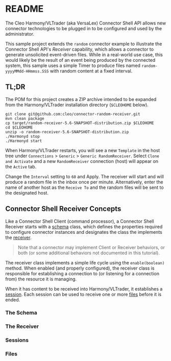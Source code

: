 # README #

The Cleo Harmony/VLTrader (aka VersaLex) Connector Shell API allows new connector
technologies to be plugged in to be configured and used by the administrator.

This sample project extends the `random` connector example to illustrate the
Connector Shell API's _Receiver_ capability, which allows a connector to generate
unsolicited event-driven files.
While in a real-world use case, this would likely be the result of an event
being produced by the connected system, this sample uses a simple Timer to
produce files named `random-yyyyMMdd-HHmmss.SSS` with random content at a fixed interval.

## TL;DR ##

The POM for this project creates a ZIP archive intended to be expanded from
the Harmony/VLTrader installation directory (`$CLEOHOME` below).

```
git clone git@github.com:cleo/connector-random-receiver.git
mvn clean package
cp target/random-receiver-5.6-SNAPSHOT-distribution.zip $CLEOHOME
cd $CLEOHOME
unzip -o random-receiver-5.6-SNAPSHOT-distribution.zip
./Harmonyd stop
./Harmonyd start
```

When Harmony/VLTrader restarts, you will see a new `Template` in the host tree
under `Connections` > `Generic` > `Generic RandomReceiver`.  Select `Clone and Activate`
and a new `RandomReceiver` connection (host) will appear on the `Active` tab.

Change the `Interval` setting to `60` and Apply.  The receiver will start and will produce
a random file in the inbox once per minute.
Alternatively, enter the name of another host as the `Receive To` and the random files
will be sent to the designated host.

## Connector Shell Receiver Concepts ##

Like a Connector Shell Client (command processor), a Connector Shell Receiver
starts with a [schema](#the-schema) class, which defines the properties required to configure
connector instances and designates the class the implements the [receiver](#the-receiver).

> Note that a connector may implement Client or Receiver behaviors, or both
> (or some additional behaviors not documented in this tutorial).

The receiver class implements a simple life cycle using the `enable(boolean)` method.
When enabled (and properly configured), the receiver class is responsible for
establishing a connection to (or listening for a connection from) the resource it
is managing.

When it has content to be received into Harmony/VLTrader, it establishes a
[session](#sessions).  Each session can be used to receive one or more
[files](#files) before it is ended.

### The Schema ###

### The Receiver ###

### Sessions ###

### Files ###

